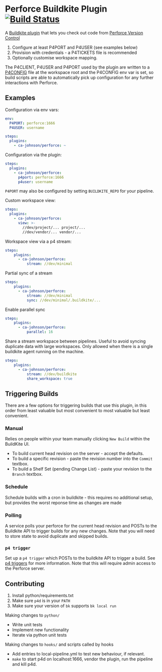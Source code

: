 # Perforce Buildkite Plugin [![Build Status](https://travis-ci.com/ca-johnson/perforce-buildkite-plugin.svg?branch=master)](https://travis-ci.com/ca-johnson/perforce-buildkite-plugin)

A [Buildkite plugin](https://buildkite.com/docs/agent/v3/plugins) that lets you check out code from [Perforce Version Control](https://www.perforce.com/products/helix-core)

1. Configure at least P4PORT and P4USER (see examples below)
2. Provision with credentials - a P4TICKETS file is recommended
3. Optionally customise workspace mapping.

The P4CLIENT, P4USER and P4PORT used by the plugin are written to a [P4CONFIG](https://www.perforce.com/manuals/v16.2/cmdref/P4CONFIG.html) file at the workspace root and the P4CONFIG env var is set, so build scripts are able to automatically pick up configuration for any further interactions with Perforce.

## Examples

Configuration via env vars:

```yaml
env:
  P4PORT: perforce:1666
  P4USER: username

steps:
  plugins:
    - ca-johnson/perforce: ~
```

Configuration via the plugin:

```yaml
steps:
  plugins:
    - ca-johnson/perforce:
      p4port: perforce:1666
      p4user: username
```

`P4PORT` may also be configured by setting `BUILDKITE_REPO` for your pipeline.

Custom workspace view:

```yaml
steps:
  plugins:
    - ca-johnson/perforce:
      view: >-
        //dev/project/... project/...
        //dev/vendor/... vendor/...
```

Workspace view via a p4 stream:

```yaml
steps:
    plugins:
      - ca-johnson/perforce:
          stream: //dev/minimal
```

Partial sync of a stream

```yaml
steps:
    plugins:
      - ca-johnson/perforce:
          stream: //dev/minimal
          sync: //dev/minimal/.buildkite/...
```

Enable parallel sync

```yaml
steps:
    plugins:
      - ca-johnson/perforce:
          parallel: 16
```

Share a stream workspace between pipelines. Useful to avoid syncing duplicate data with large workspaces.
Only allowed when there is a single buildkite agent running on the machine.

```yaml
steps:
    plugins:
      - ca-johnson/perforce:
          stream: //dev/buildkite
          share_workspace: true
```

## Triggering Builds

There are a few options for triggering builds that use this plugin, in this order from least valuable but most convenient to most valuable but least convenient.

### Manual

Relies on people within your team manually clicking `New Build` within the BuildKite UI.

* To build current head revision on the server - accept the defaults.
* To build a specific revision - paste the revision number into the `Commit` textbox.
* To build a Shelf Set (pending Change List) - paste your revision to the `Branch` textbox.

### Schedule

Schedule builds with a cron in buildkite - this requires no additional setup, but provides the worst reponse time as changes are made

### Polling

A service polls your perforce for the current head revision and POSTs to the Buildkite API to trigger builds for any new changes. Note that you will need to store state to avoid duplicate and skipped builds.

### `p4 trigger`

Set up a `p4 trigger` which POSTs to the buildkite API to trigger a build. See [p4 triggers](https://www.perforce.com/manuals/v18.1/cmdref/Content/CmdRef/p4_triggers.html) for more information. Note that this will require admin access to the Perforce server.

## Contributing

1. Install python/requirements.txt
2. Make sure `p4d` is in your `PATH`
3. Make sure your version of `bk` supports `bk local run`

Making changes to `python/`
* Write unit tests
* Implement new functionality
* Iterate via python unit tests

Making changes to `hooks/` and scripts called by hooks
* Add entries to local-pipeline.yml to test new behaviour, if relevant.
* `make` to start p4d on localhost:1666, vendor the plugin, run the pipeline and kill p4d.
